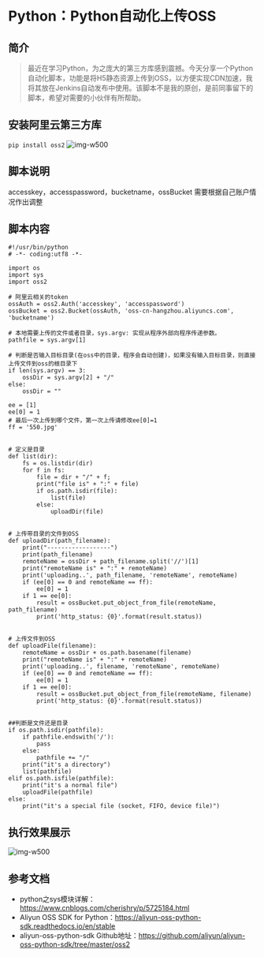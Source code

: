 # Python：Python自动化上传OSS

## 简介
>最近在学习Python，为之庞大的第三方库感到震撼。今天分享一个Python 自动化脚本，功能是将H5静态资源上传到OSS，以方便实现CDN加速，我将其放在Jenkins自动发布中使用。该脚本不是我的原创，是前同事留下的脚本，希望对需要的小伙伴有所帮助。

## 安装阿里云第三方库
 ```pip install oss2``` 
![img-w500](/images/201810301004.png)

## 脚本说明
accesskey，accesspassword，bucketname，ossBucket 需要根据自己账户情况作出调整

## 脚本内容

```
#!/usr/bin/python
# -*- coding:utf8 -*-

import os
import sys
import oss2

# 阿里云相关的token
ossAuth = oss2.Auth('accesskey', 'accesspassword')
ossBucket = oss2.Bucket(ossAuth, 'oss-cn-hangzhou.aliyuncs.com', 'bucketname')

# 本地需要上传的文件或者目录，sys.argv: 实现从程序外部向程序传递参数。
pathfile = sys.argv[1]

# 判断是否输入目标目录(在oss中的目录，程序会自动创建)，如果没有输入目标目录，则直接上传文件到oss的根目录下
if len(sys.argv) == 3:
    ossDir = sys.argv[2] + "/"
else:
    ossDir = ""

ee = [1]
ee[0] = 1
# 最后一次上传到哪个文件，第一次上传请修改ee[0]=1
ff = '550.jpg'


# 定义是目录
def list(dir):
    fs = os.listdir(dir)
    for f in fs:
        file = dir + "/" + f;
        print("file is" + ":" + file)
        if os.path.isdir(file):
            list(file)
        else:
            uploadDir(file)


# 上传带目录的文件到OSS
def uploadDir(path_filename):
    print("------------------")
    print(path_filename)
    remoteName = ossDir + path_filename.split('//')[1]
    print("remoteName is" + ":" + remoteName)
    print('uploading..', path_filename, 'remoteName', remoteName)
    if (ee[0] == 0 and remoteName == ff):
        ee[0] = 1
    if 1 == ee[0]:
        result = ossBucket.put_object_from_file(remoteName, path_filename)
        print('http_status: {0}'.format(result.status))


# 上传文件到OSS
def uploadFile(filename):
    remoteName = ossDir + os.path.basename(filename)
    print("remoteName is" + ":" + remoteName)
    print('uploading..', filename, 'remoteName', remoteName)
    if (ee[0] == 0 and remoteName == ff):
        ee[0] = 1
    if 1 == ee[0]:
        result = ossBucket.put_object_from_file(remoteName, filename)
        print('http_status: {0}'.format(result.status))


##判断是文件还是目录
if os.path.isdir(pathfile):
    if pathfile.endswith('/'):
        pass
    else:
        pathfile += "/"
    print("it's a directory")
    list(pathfile)
elif os.path.isfile(pathfile):
    print("it's a normal file")
    uploadFile(pathfile)
else:
    print("it's a special file (socket, FIFO, device file)")

```
## 执行效果展示
![img-w500](/images/201810301047.png)


## 参考文档

+ python之sys模块详解：<https://www.cnblogs.com/cherishry/p/5725184.html>
+ Aliyun OSS SDK for Python：<https://aliyun-oss-python-sdk.readthedocs.io/en/stable>
+ aliyun-oss-python-sdk Github地址：<https://github.com/aliyun/aliyun-oss-python-sdk/tree/master/oss2>

